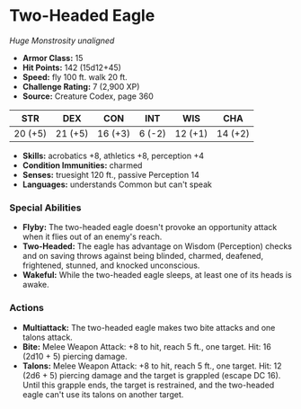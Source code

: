 # Two-Headed Eagle

*Huge* *Monstrosity* *unaligned*

- **Armor Class:** 15
- **Hit Points:** 142 (15d12+45)
- **Speed:** fly 100 ft. walk 20 ft.
- **Challenge Rating:** 7 (2,900 XP)
- **Source:** Creature Codex, page 360

| STR | DEX | CON | INT | WIS | CHA |
| --- | --- | --- | --- | --- | --- |
| 20 (+5) | 21 (+5) | 16 (+3) | 6 (-2) | 12 (+1) | 14 (+2) |

- **Skills:** acrobatics +8, athletics +8, perception +4
- **Condition Immunities:** charmed
- **Senses:** truesight 120 ft., passive Perception 14
- **Languages:** understands Common but can't speak

### Special Abilities

- **Flyby:** The two-headed eagle doesn't provoke an opportunity attack when it flies out of an enemy's reach.
- **Two-Headed:** The eagle has advantage on Wisdom (Perception) checks and on saving throws against being blinded, charmed, deafened, frightened, stunned, and knocked unconscious.
- **Wakeful:** While the two-headed eagle sleeps, at least one of its heads is awake.

### Actions

- **Multiattack:** The two-headed eagle makes two bite attacks and one talons attack.
- **Bite:** Melee Weapon Attack: +8 to hit, reach 5 ft., one target. Hit: 16 (2d10 + 5) piercing damage.
- **Talons:** Melee Weapon Attack: +8 to hit, reach 5 ft., one target. Hit: 12 (2d6 + 5) piercing damage and the target is grappled (escape DC 16). Until this grapple ends, the target is restrained, and the two-headed eagle can't use its talons on another target.



